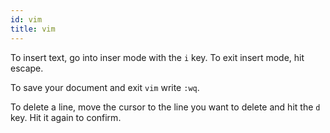 ```yaml
---
id: vim
title: vim
---
```


To insert text, go into inser mode with the `i` key.  To exit insert mode, hit escape.

To save your document and exit `vim` write `:wq`.

To delete a line, move the cursor to the line you want to delete and hit the `d` key.  Hit it again to confirm.